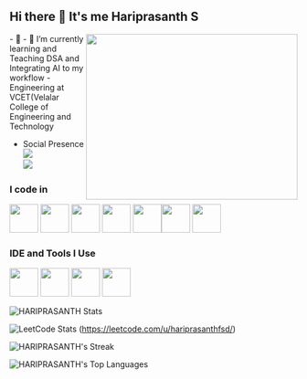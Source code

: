 ## Hi there 👋 It's me Hariprasanth S


<img align="right" width="370" height="290" src="https://i.pinimg.com/originals/47/f0/34/47f0342cec72b800463bf003eac1257e.gif">
- 🔭                            
- 🌱 I’m currently learning and Teaching DSA and Integrating AI to my workflow
- Engineering at VCET(Velalar College of Engineering and Technology

- Social Presence
<br /> [<img src="https://img.shields.io/badge/LinkedIn-0077B5?style=for-the-badge&logo=linkedin&logoColor=white" />](https://www.linkedin.com/in/hariprasanth-fsd/) <br/> [<img src="https://img.shields.io/badge/instagram-d62976?style=for-the-badge&logo=instagram&logoColor=white" />](https://www.instagram.com/imharix_/)


### I code in
<img height="50" width="50" src="https://img.icons8.com/color/48/000000/python.png" /> <img height="50" width="50" src="https://img.icons8.com/color/48/000000/java-coffee-cup-logo.png" /> <img height="50" width="50" src="https://img.icons8.com/color/48/000000/html-5.png" /> <img height="50" width="50" src="https://img.icons8.com/color/48/000000/css3.png" /> <img height="50" width="50" src="https://img.icons8.com/color/48/000000/javascript.png"/><img height="50" width="50" src="https://img.icons8.com/color/48/000000/mongodb.png"/> <img height="50" width="50" src="https://img.icons8.com/color/48/000000/nodejs.png"/> 

### IDE and Tools I Use
<img height="50" width="50" src="https://img.icons8.com/color/48/000000/visual-studio-code-2019.png"/>  <img height="50" width="50" src="https://img.icons8.com/color/50/000000/git.png"/> <img height="50" width="50" src="https://img.icons8.com/doodle/48/000000/adobe-photoshop.png"/> <img height="50" width="50" src="https://img.icons8.com/color/48/000000/figma--v1.png"/> 

![HARIPRASANTH Stats](https://github-readme-stats.vercel.app/api?username=hariprasanthfsd&theme=vue-dark&show_icons=true&hide_border=false&count_private=true)

![LeetCode Stats](https://leetcard.jacoblin.cool/hari_1315?theme=catppuccinMocha&font=Nobile)
(https://leetcode.com/u/hariprasanthfsd/)


![HARIPRASANTH's Streak](https://github-readme-streak-stats.herokuapp.com/?user=hariprasanthfsd&theme=vue-dark&hide_border=false)

![HARIPRASANTH's Top Languages](https://github-readme-stats.vercel.app/api/top-langs/?username=hariprasanthfsd&theme=vue-dark&show_icons=true&hide_border=false&layout=compact)
